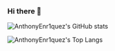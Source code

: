 ### Hi there 👋

![AnthonyEnr1quez's GitHub stats](https://github-readme-stats.vercel.app/api?username=AnthonyEnr1quez&show_icons=true&count_private=true&hide=stars&theme=material-palenight)

![AnthonyEnr1quez's Top Langs](https://github-readme-stats.vercel.app/api/top-langs/?username=AnthonyEnr1quez)
